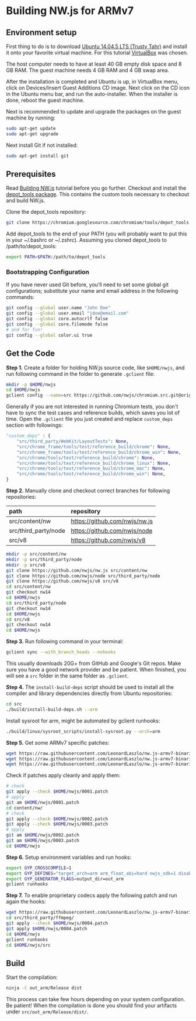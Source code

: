 # Building NW.js for ARMv7

## Environment setup

First thing to do is to download [Ubuntu 14.04.5 LTS (Trusty Tahr)] and install it onto your favorite virtual machine. For this tutorial [VirtualBox] was chosen.

The host computer needs to have at least 40 GB empty disk space and 8 GB RAM. The guest machine needs 4 GB RAM and 4 GB swap area.

After the installation is completed and Ubuntu is up, in VirtualBox menu, click on Devices/Insert Guest Additions CD image. Next click on the CD icon in the Ubuntu menu bar, and run the auto-installer. When the installer is done, reboot the guest machine.

Next is recommended to update and upgrade the packages on the guest machine by running:
```bash
sudo apt-get update
sudo apt-get upgrade
```

Next install Git if not installed:
```bash
sudo apt-get install git
```

## Prerequisites

Read [Building NW.js] tutorial before you go further.
Checkout and install the [depot_tools package]. This contains the custom tools necessary to checkout and build NW.js.

Clone the depot_tools repository:
```bash
git clone https://chromium.googlesource.com/chromium/tools/depot_tools.git
```

Add depot_tools to the end of your PATH (you will probably want to put this in your ~/.bashrc or ~/.zshrc). Assuming you cloned depot_tools to /path/to/depot_tools:
```bash
export PATH=$PATH:/path/to/depot_tools
```

### Bootstrapping Configuration
If you have never used Git before, you’ll need to set some global git configurations; substitute your name and email address in the following commands:
```bash
git config --global user.name "John Doe"
git config --global user.email "jdoe@email.com"
git config --global core.autocrlf false
git config --global core.filemode false
# and for fun!
git config --global color.ui true
```

## Get the Code

**Step 1.** Create a folder for holding NW.js source code, like `$HOME/nwjs`, and run following command in the folder to generate `.gclient` file:

```bash
mkdir -p $HOME/nwjs
cd $HOME/nwjs
gclient config --name=src https://github.com/nwjs/chromium.src.git@origin/nw14
```

Generally if you are not interested in running Chromium tests, you don't have to sync the test cases and reference builds, which saves you lot of time. Open the `.gclient` file you just created and replace `custom_deps` section with followings:

```python
"custom_deps" : {
    "src/third_party/WebKit/LayoutTests": None,
    "src/chrome_frame/tools/test/reference_build/chrome": None,
    "src/chrome_frame/tools/test/reference_build/chrome_win": None,
    "src/chrome/tools/test/reference_build/chrome": None,
    "src/chrome/tools/test/reference_build/chrome_linux": None,
    "src/chrome/tools/test/reference_build/chrome_mac": None,
    "src/chrome/tools/test/reference_build/chrome_win": None,
}
```

**Step 2.** Manually clone and checkout correct branches for following repositories:

| path |repository|
|:---- |:---- |
| src/content/nw | <https://github.com/nwjs/nw.js> |
| src/third_party/node | <https://github.com/nwjs/node> |
| src/v8 | <https://github.com/nwjs/v8> |


```bash
mkdir -p src/content/nw
mkdir -p src/third_party/node
mkdir -p src/v8
git clone https://github.com/nwjs/nw.js src/content/nw
git clone https://github.com/nwjs/node src/third_party/node
git clone https://github.com/nwjs/v8 src/v8
cd src/content/nw
git checkout nw14
cd $HOME/nwjs
cd src/third_party/node
git checkout nw14
cd $HOME/nwjs
cd src/v8
git checkout nw14
cd $HOME/nwjs
```

**Step 3.** Run following command in your terminal:
```bash
gclient sync --with_branch_heads --nohooks
```

This usually downloads 20G+ from GitHub and Google's Git repos. Make sure you have a good network provider and be patient.
When finished, you will see a `src` folder in the same folder as `.gclient`.

**Step 4.** The `install-build-deps` script should be used to install all the compiler and library dependencies directly from Ubuntu repositories:
```bash
cd src
./build/install-build-deps.sh --arm
```

Install sysroot for arm, might be automated by gclient runhooks:
```bash
./build/linux/sysroot_scripts/install-sysroot.py --arch=arm
```

**Step 5.** Get some ARMv7 specific patches:
```bash
wget https://raw.githubusercontent.com/LeonardLaszlo/nw.js-armv7-binaries/master/patches/0001.patch -P $HOME/nwjs/
wget https://raw.githubusercontent.com/LeonardLaszlo/nw.js-armv7-binaries/master/patches/0002.patch -P $HOME/nwjs/
wget https://raw.githubusercontent.com/LeonardLaszlo/nw.js-armv7-binaries/master/patches/0003.patch -P $HOME/nwjs/
```

Check if patches apply cleanly and apply them:
```bash
# check
git apply --check $HOME/nwjs/0001.patch
# apply
git am $HOME/nwjs/0001.patch
cd content/nw/
# check
git apply --check $HOME/nwjs/0002.patch
git apply --check $HOME/nwjs/0003.patch
# apply
git am $HOME/nwjs/0002.patch
git am $HOME/nwjs/0003.patch
cd $HOME/nwjs
```

**Step 6.** Setup environment variables and run hooks:
```bash
export GYP_CROSSCOMPILE=1
export GYP_DEFINES="target_arch=arm arm_float_abi=hard nwjs_sdk=1 disable_nacl=0"
export GYP_GENERATOR_FLAGS=output_dir=out_arm
gclient runhooks
```

**Step 7.** To enable proprietary codecs apply the following patch and run again the hooks:
```bash
wget https://raw.githubusercontent.com/LeonardLaszlo/nw.js-armv7-binaries/master/patches/0004.patch -P $HOME/nwjs/
cd src/third_party/ffmpeg/
git apply --check $HOME/nwjs/0004.patch
git apply $HOME/nwjs/0004.patch
cd $HOME/nwjs
gclient runhooks
cd $HOME/nwjs/src
```

## Build

Start the compilation:
```bash
ninja -C out_arm/Release dist
```

This process can take few hours depending on your system configuration. Be patient!
When the compilation is done you should find your artifacts under `src/out_arm/Release/dist/`.

[Ubuntu 14.04.5 LTS (Trusty Tahr)]: http://releases.ubuntu.com/14.04/ubuntu-14.04.5-desktop-amd64.iso
[VirtualBox]: https://www.virtualbox.org/wiki/Downloads
[Building NW.js]: http://docs.nwjs.io/en/latest/For%20Developers/Building%20NW.js/
[depot_tools package]: https://commondatastorage.googleapis.com/chrome-infra-docs/flat/depot_tools/docs/html/depot_tools_tutorial.html#_setting_up
